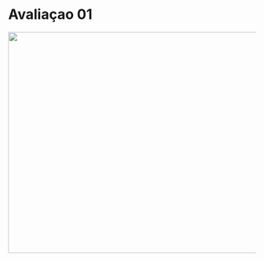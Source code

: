 <h1>  Avaliaçao 01 </h1>

<img width = 800 height = 450 src = "https://github.com/DeniseFer/bd-info-p4/assets/124710256/8a4f76dd-55d9-42df-a3d4-ac13d75e028d">

<div>

